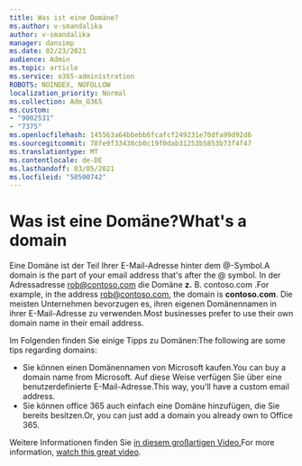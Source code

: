 ```yaml
---
title: Was ist eine Domäne?
ms.author: v-smandalika
author: v-smandalika
manager: dansimp
ms.date: 02/23/2021
audience: Admin
ms.topic: article
ms.service: o365-administration
ROBOTS: NOINDEX, NOFOLLOW
localization_priority: Normal
ms.collection: Adm_O365
ms.custom:
- "9002531"
- "7375"
ms.openlocfilehash: 145563a64bbebb6fcafcf249231e70dfa99d92d6
ms.sourcegitcommit: 78fe9f33438cb0c19f0dab31253b5853b73f4f47
ms.translationtype: MT
ms.contentlocale: de-DE
ms.lasthandoff: 03/05/2021
ms.locfileid: "50500742"
---
```

# <a name="whats-a-domain"></a><span data-ttu-id="b0db1-102">Was ist eine Domäne?</span><span class="sxs-lookup"><span data-stu-id="b0db1-102">What's a domain</span></span>

<span data-ttu-id="b0db1-103">Eine Domäne ist der Teil Ihrer E-Mail-Adresse hinter dem @-Symbol.</span><span class="sxs-lookup"><span data-stu-id="b0db1-103">A domain is the part of your email address that's after the @ symbol.</span></span> <span data-ttu-id="b0db1-104">In der Adressadresse rob@contoso.com die Domäne **z.** B. contoso.com .</span><span class="sxs-lookup"><span data-stu-id="b0db1-104">For example, in the address rob@contoso.com, the domain is **contoso.com**.</span></span> <span data-ttu-id="b0db1-105">Die meisten Unternehmen bevorzugen es, ihren eigenen Domänennamen in ihrer E-Mail-Adresse zu verwenden.</span><span class="sxs-lookup"><span data-stu-id="b0db1-105">Most businesses prefer to use their own domain name in their email address.</span></span>

<span data-ttu-id="b0db1-106">Im Folgenden finden Sie einige Tipps zu Domänen:</span><span class="sxs-lookup"><span data-stu-id="b0db1-106">The following are some tips regarding domains:</span></span>

- <span data-ttu-id="b0db1-107">Sie können einen Domänennamen von Microsoft kaufen.</span><span class="sxs-lookup"><span data-stu-id="b0db1-107">You can buy a domain name from Microsoft.</span></span> <span data-ttu-id="b0db1-108">Auf diese Weise verfügen Sie über eine benutzerdefinierte E-Mail-Adresse.</span><span class="sxs-lookup"><span data-stu-id="b0db1-108">This way, you'll have a custom email address.</span></span>
- <span data-ttu-id="b0db1-109">Sie können office 365 auch einfach eine Domäne hinzufügen, die Sie bereits besitzen.</span><span class="sxs-lookup"><span data-stu-id="b0db1-109">Or, you can just add a domain you already own to Office 365.</span></span>

<span data-ttu-id="b0db1-110">Weitere Informationen finden Sie [in diesem großartigen Video.](https://www.youtube.com/watch)</span><span class="sxs-lookup"><span data-stu-id="b0db1-110">For more information, [watch this great video](https://www.youtube.com/watch).</span></span>